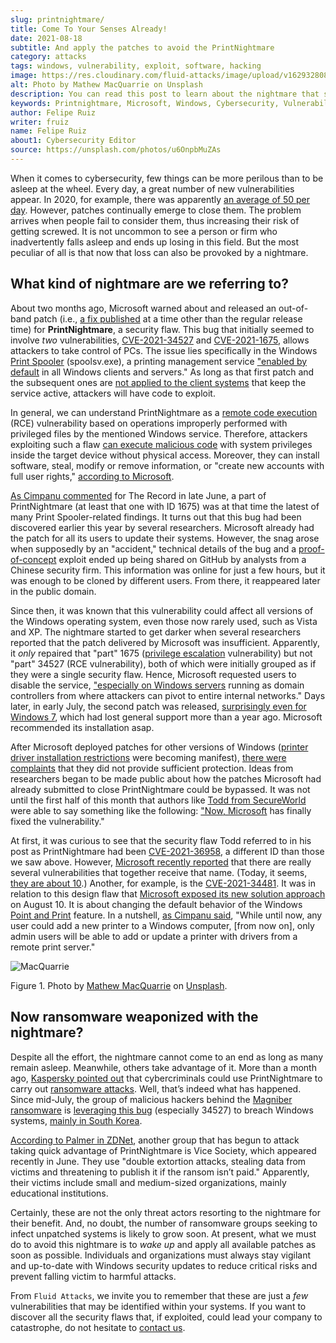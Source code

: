 ```yaml
---
slug: printnightmare/
title: Come To Your Senses Already!
date: 2021-08-18
subtitle: And apply the patches to avoid the PrintNightmare
category: attacks
tags: windows, vulnerability, exploit, software, hacking
image: https://res.cloudinary.com/fluid-attacks/image/upload/v1629328080/blog/printnightmare/cover_printnightmare_nmy9z1.webp
alt: Photo by Mathew MacQuarrie on Unsplash
description: You can read this post to learn about the nightmare that started to emerge within Windows months ago, which may affect many of its users, including you.
keywords: Printnightmare, Microsoft, Windows, Cybersecurity, Vulnerability, Ransomware, Pentesting, Ethical Hacking
author: Felipe Ruiz
writer: fruiz
name: Felipe Ruiz
about1: Cybersecurity Editor
source: https://unsplash.com/photos/u6OnpbMuZAs
---
```


When it comes to cybersecurity, few things can be more perilous than to
be asleep at the wheel. Every day, a great number of new vulnerabilities
appear. In 2020, for example, there was apparently [an average of 50 per
day](https://www.securitymagazine.com/articles/94602-record-number-of-critical-and-high-severity-vulnerabilities-were-logged-to-the-nist-nvd-in-2020).
However, patches continually emerge to close them. The problem arrives
when people fail to consider them, thus increasing their risk of getting
screwed. It is not uncommon to see a person or firm who inadvertently
falls asleep and ends up losing in this field. But the most peculiar of
all is that now that loss can also be provoked by a nightmare.

## What kind of nightmare are we referring to?

About two months ago, Microsoft warned about and released an out-of-band
patch (i.e., [a fix
published](https://whatis.techtarget.com/definition/out-of-band-patch)
at a time other than the regular release time) for **PrintNightmare**, a
security flaw. This bug that initially seemed to involve *two*
vulnerabilities,
[CVE-2021-34527](https://msrc.microsoft.com/update-guide/vulnerability/CVE-2021-34527)
and
[CVE-2021-1675](https://msrc.microsoft.com/update-guide/vulnerability/CVE-2021-1675),
allows attackers to take control of PCs. The issue lies specifically in
the Windows [Print
Spooler](https://docs.microsoft.com/en-us/windows/win32/printdocs/print-spooler)
(spoolsv.exe), a printing management service ["enabled by
default](https://www.semperis.com/blog/what-you-need-to-know-about-printnightmare-the-critical-windows-print-spooler-vulnerability/)
in all Windows clients and servers." As long as that first patch and the
subsequent ones are [not applied to the client
systems](https://www.zdnet.com/article/install-immediately-microsoft-delivers-emergency-patch-for-printnightmare-security-bug/)
that keep the service active, attackers will have code to exploit.

In general, we can understand PrintNightmare as a [remote code
execution](https://encyclopedia.kaspersky.com/glossary/remote-code-execution-rce/)
(RCE) vulnerability based on operations improperly performed with
privileged files by the mentioned Windows service. Therefore, attackers
exploiting such a flaw [can execute malicious
code](https://encyclopedia.kaspersky.com/glossary/remote-code-execution-rce/)
with system privileges inside the target device without physical access.
Moreover, they can install software, steal, modify or remove
information, or "create new accounts with full user rights," [according
to
Microsoft](https://msrc.microsoft.com/update-guide/vulnerability/CVE-2021-34527).

[As Cimpanu
commented](https://therecord.media/poc-released-for-dangerous-windows-printnightmare-bug/)
for The Record in late June, a part of PrintNightmare (at least that one
with ID 1675) was at that time the latest of many Print Spooler-related
findings. It turns out that this bug had been discovered earlier this
year by several researchers. Microsoft already had the patch for all its
users to update their systems. However, the snag arose when supposedly
by an "accident," technical details of the bug and a
[proof-of-concept](https://encyclopedia.kaspersky.com/glossary/poc-proof-of-concept/)
exploit ended up being shared on GitHub by analysts from a Chinese
security firm. This information was online for just a few hours, but it
was enough to be cloned by different users. From there, it reappeared
later in the public domain.

Since then, it was known that this vulnerability could affect all
versions of the Windows operating system, even those now rarely used,
such as Vista and XP. The nightmare started to get darker when several
researchers reported that the patch delivered by Microsoft was
insufficient. Apparently, it *only* repaired that "part" 1675
([privilege
escalation](https://encyclopedia.kaspersky.com/glossary/privilege-escalation/)
vulnerability) but not "part" 34527 (RCE vulnerability), both of which
were initially grouped as if they were a single security flaw. Hence,
Microsoft requested users to disable the service, ["especially on
Windows
servers](https://therecord.media/poc-released-for-dangerous-windows-printnightmare-bug/)
running as domain controllers from where attackers can pivot to entire
internal networks." Days later, in early July, the second patch was
released, [surprisingly even for
Windows 7](https://www.zdnet.com/article/install-immediately-microsoft-delivers-emergency-patch-for-printnightmare-security-bug/),
which had lost general support more than a year ago. Microsoft
recommended its installation asap.

<cta-banner
  buttontxt="Read more"
  link="/solutions/vulnerability-management/"
  title="Get started with Fluid Attacks' Vulnerability Management solution
  right now"
/>

After Microsoft deployed patches for other versions of Windows ([printer
driver installation
restrictions](https://support.microsoft.com/en-us/topic/kb5005010-restricting-installation-of-new-printer-drivers-after-applying-the-july-6-2021-updates-31b91c02-05bc-4ada-a7ea-183b129578a7)
were becoming manifest), [there were
complaints](https://www.zdnet.com/article/get-updating-microsoft-delivers-printnightmare-patch-for-more-windows-versions/)
that they did not provide sufficient protection. Ideas from researchers
began to be made public about how the patches Microsoft had already
submitted to close PrintNightmare could be bypassed. It was not until
the first half of this month that authors like [Todd from
SecureWorld](https://www.secureworld.io/industry-news/author/drew-todd)
were able to say something like the following: ["Now,
Microsoft](https://www.secureworld.io/industry-news/microsoft-printnightmare-vulnerability)
has finally fixed the vulnerability."

At first, it was curious to see that the security flaw Todd referred to
in his post as PrintNightmare had been
[CVE-2021-36958](https://msrc.microsoft.com/update-guide/vulnerability/CVE-2021-36958),
a different ID than those we saw above. However, [Microsoft recently
reported](https://msrc-blog.microsoft.com/2021/08/10/point-and-print-default-behavior-change/)
that there are really several vulnerabilities that together receive that
name. (Today, it seems, [they are
about 10](https://therecord.media/printnightmare-vulnerability-weaponized-by-magniber-ransomware-gang/).)
Another, for example, is the
[CVE-2021-34481](https://msrc.microsoft.com/update-guide/en-US/vulnerability/CVE-2021-34481).
It was in relation to this design flaw that [Microsoft exposed its new
solution
approach](https://msrc-blog.microsoft.com/2021/08/10/point-and-print-default-behavior-change/)
on August 10. It is about changing the default behavior of the Windows
[Point and
Print](https://docs.microsoft.com/en-us/windows-hardware/drivers/print/introduction-to-point-and-print)
feature. In a nutshell, [as Cimpanu
said](https://therecord.media/microsoft-to-require-admin-rights-before-using-windows-point-and-print-feature/),
"While until now, any user could add a new printer to a Windows
computer, \[from now on\], only admin users will be able to add or
update a printer with drivers from a remote print server."

<div class="imgblock">

![MacQuarrie](https://res.cloudinary.com/fluid-attacks/image/upload/v1629334804/blog/printnightmare/macquarrie_qow9ny.webp)

<div class="title">

Figure 1. Photo by [Mathew
MacQuarrie](https://unsplash.com/@matmacq?utm_source=unsplash&utm_medium=referral&utm_content=creditCopyText)
on [Unsplash](https://unsplash.com/photos/KFdIgwm8HTs).

</div>

</div>

## Now ransomware weaponized with the nightmare?

Despite all the effort, the nightmare cannot come to an end as long as
many remain asleep. Meanwhile, others take advantage of it. More than a
month ago, [Kaspersky pointed
out](https://www.kaspersky.com/blog/printnightmare-vulnerability/40520/)
that cybercriminals could use PrintNightmare to carry out [ransomware
attacks](../ransomware/). Well, that’s indeed what has happened. Since
mid-July, the group of malicious hackers behind the [Magniber
ransomware](https://blog.malwarebytes.com/threat-analysis/2017/10/magniber-ransomware-exclusively-for-south-koreans/)
is [leveraging this
bug](https://therecord.media/printnightmare-vulnerability-weaponized-by-magniber-ransomware-gang/)
(especially 34527) to breach Windows systems, [mainly in South
Korea](https://www.crowdstrike.com/blog/magniber-ransomware-caught-using-printnightmare-vulnerability/).

[According to Palmer in
ZDNet](https://www.zdnet.com/article/ransomware-now-attackers-are-exploiting-windows-printnightmare-vulnerabilities/),
another group that has begun to attack taking quick advantage of
PrintNightmare is Vice Society, which appeared recently in June. They
use "double extortion attacks, stealing data from victims and
threatening to publish it if the ransom isn’t paid." Apparently, their
victims include small and medium-sized organizations, mainly educational
institutions.

Certainly, these are not the only threat actors resorting to the
nightmare for their benefit. And, no doubt, the number of ransomware
groups seeking to infect unpatched systems is likely to grow soon. At
present, what we must do to avoid this nightmare is to *wake up* and
apply all available patches as soon as possible. Individuals and
organizations must always stay vigilant and up-to-date with Windows
security updates to reduce critical risks and prevent falling victim to
harmful attacks.

From `Fluid Attacks`, we invite you to remember that these are just a
*few* vulnerabilities that may be identified within your systems. If you
want to discover all the security flaws that, if exploited, could lead
your company to catastrophe, do not hesitate to [contact
us](../../contact-us/).
